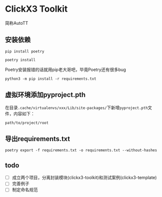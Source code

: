 # ClickX3 Toolkit

简称AutoTT

## 安装依赖

```shell
pip install poetry

poetry install
```

Poetry安装报错的话就用pip老大哥吧，毕竟Poetry还有很多bug

```shell
python3 -m pip install -r requirements.txt
```

## 虚拟环境添加pyproject.pth

在目录`.cache/virtualenvs/xxx/Lib/site-packages/`下新增`pyproject.pth`文件，内容如下：

```text
path/to/project/root
```

## 导出requirements.txt

```shell
poetry export -f requirements.txt -o requirements.txt --without-hashes
```

## todo

- [ ] 成立两个项目，分离封装模块(clickx3-toolkit)和测试案例(clickx3-template)
- [ ] 完善例子
- [ ] 制定命名规范
